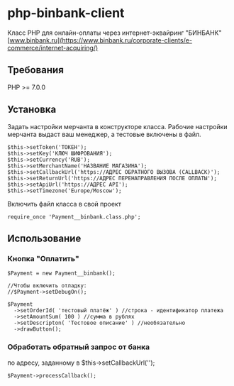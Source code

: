 # php-binbank-client
Класс PHP для онлайн-оплаты через интернет-эквайринг "БИНБАНК" [www.binbank.ru](https://www.binbank.ru/corporate-clients/e-commerce/internet-acquiring/)


## Требования
PHP >= 7.0.0

## Установка
Задать настройки мерчанта в конструкторе класса.
Рабочие настройки мерчанта выдаст ваш менеджер, а тестовые включены в файл.
```
$this->setToken('ТОКЕН');
$this->setKey('КЛЮЧ ШИФРОВАНИЯ');
$this->setCurrency('RUB');
$this->setMerchantName('НАЗВАНИЕ МАГАЗИНА');
$this->setCallbackUrl('https://АДРЕС ОБРАТНОГО ВЫЗОВА (CALLBACK)');
$this->setReturnUrl('https://АДРЕС ПЕРЕНАПРАВЛЕНИЯ ПОСЛЕ ОПЛАТЫ');
$this->setApiUrl('https://АДРЕС API');
$this->setTimezone('Europe/Moscow');
```

Включить файл класса в свой проект
```
require_once 'Payment__binbank.class.php';
```

## Использование
### Кнопка "Оплатить"
```
$Payment = new Payment__binbank();

//Чтобы включить отладку:
//$Payment->setDebugOn();

$Payment
  ->setOrderId( 'тестовый платёж' ) //строка - идентификатор платежа
  ->setAmountSum( 100 ) //сумма в рублях
  ->setDescripton( 'Тестовое описание' ) //необязательно
  ->drawButton();
```
### Обработать обратный запрос от банка
по адресу, заданному в $this->setCallbackUrl('');
```
$Payment->processCallback();
```

